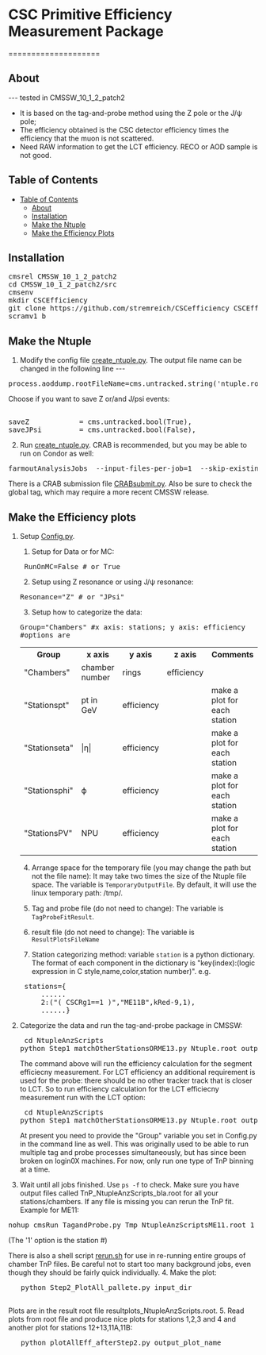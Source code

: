 # CSC Primitive Efficiency Measurement Package
====================

## About
--- tested in CMSSW_10_1_2_patch2
* It is based on the tag-and-probe method using the Z pole or the J/ψ pole;
* The efficiency obtained is the CSC detector efficiency times the efficiency that the muon is not scattered.
* Need RAW information to get the LCT efficiency. RECO or AOD sample is not good.

## Table of Contents
- [Table of Contents](#table-of-contents)
    - [About](#about)
    - [Installation](#installation)
    - [Make the Ntuple](#make-the-ntuple)
    - [Make the Efficiency Plots](#make-the-efficiency-plots)
   
## Installation
<pre>
cmsrel CMSSW_10_1_2_patch2
cd CMSSW_10_1_2_patch2/src
cmsenv
mkdir CSCEfficiency
git clone https://github.com/stremreich/CSCefficiency CSCEfficiency
scramv1 b
</pre>

## Make the Ntuple
1. Modify the config file [create_ntuple.py](CSCEfficiency/create_ntuple.py). 
The output file name can be changed in the following line ---
<pre>
process.aoddump.rootFileName=cms.untracked.string('ntuple.root')
</pre>

Choose if you want to save Z or/and J/psi events: 
<pre>                               
saveZ            = cms.untracked.bool(True),
saveJPsi         = cms.untracked.bool(False),
</pre>

2. Run [create_ntuple.py](CSCEfficiency/create_ntuple.py). CRAB is recommended, but you may be able to run on Condor as well:
<pre>
farmoutAnalysisJobs  --input-files-per-job=1  --skip-existing-output CSCeff_job $CMSSW_BASE $CMSSW_BASE/src/CSCEfficiency/create_ntuple.py --input-file-list=$CMSSW_BASE/src/CSCEfficiency/[list_of_file_names] 'inputFiles=$inputFileNames' 'outputFile=$outputFileName' --assume-input-files-exist --vsize-limit=7000
</pre>

There is a CRAB submission file [CRABsubmit.py](CSCEfficiency/CRABsubmit.py). Also be sure to check the global tag, which may require a more recent CMSSW release.

## Make the Efficiency plots
1. Setup  [Config.py](CSCEfficiency/NtupleAnzScripts/Config.py).
   1. Setup for Data or for MC:
   <pre>
    RunOnMC=False # or True
   </pre>
   
   2. Setup using Z resonance or using J/ψ resonance:
   <pre>
   Resonance="Z" # or "JPsi"
   </pre>
   
   3. Setup how to categorize the data:
   <pre>
   Group="Chambers" #x axis: stations; y axis: efficiency
   #options are
   </pre>
   <table style="width:100%"  align="center">
    <tr>
      <th> Group </th><th> x axis </th><th>y axis</th><th>z axis</th><th> Comments</th>
    </tr>
    <!--<tr>
      <td>"Stations"</td><td>stations</td><td>efficiency</td><td></td>
    </tr>-->
    <tr>
      <td>"Chambers"</td><td>chamber number</td><td>rings</td><td>efficiency</td>
    </tr>
    <tr>
      <td>"Stationspt"</td><td>pt in GeV</td><td>efficiency</td><td></td><td>make a plot for each station</td>
    </tr>
    <tr>
      <td>"Stationseta"</td><td>|η|</td><td>efficiency</td><td></td><td>make a plot for each station</td>
    </tr>
    <tr>
      <td>"Stationsphi"</td><td>ϕ</td><td>efficiency</td><td></td><td>make a plot for each station</td>
    </tr>
    <tr>
      <td>"StationsPV"</td><td>NPU</td><td>efficiency</td><td></td><td>make a plot for each station</td>
    </tr>
    <!--<tr>
      <td>"pt","eta", or "phi"</td><td>pt,|η|,ϕ</td><td>efficiency</td><td></td><td>make one plot for all stations, not tested yet</td>
    </tr>-->
   </table> 
   
   4. Arrange space for the temporary file (you may change the path but not the file name): 
      It may take two times the size of the Ntuple file space. The variable is `TemporaryOutputFile`. By default, it will use the linux         temporary path: /tmp/.
      
   5. Tag and probe file (do not need to change): The variable is `TagProbeFitResult`.
   
   6. result file (do not need to change): The variable is `ResultPlotsFileName`
   
   7. Station categorizing method: variable `station` is a python dictionary. The format of each component in the dictionary is "key(index):(logic expression in C style,name,color,station number)". e.g.
   <pre>
    stations={
        ......
        2:("( CSCRg1==1 )","ME11B",kRed-9,1),
        ......}
   </pre>
   
2. Categorize the data and run the tag-and-probe package in CMSSW:
   <pre> cd NtupleAnzScripts
   python Step1_matchOtherStationsORME13.py Ntuple.root output_dir group_var
   </pre>
   The command above will run the efficiency calculation for the segment efficiecny measurement. For LCT efficiency an additional requirement is used for the probe: there should be no other tracker track that is closer to LCT. So to run efficiency calculation for the LCT efficiecny measurement run with the LCT option:
   <pre> cd NtupleAnzScripts
   python Step1_matchOtherStationsORME13.py Ntuple.root output_dir LCT group_var
   </pre>
   At present you need to provide the "Group" variable you set in Config.py in the command line as well. This was originally used to be able to run multiple tag and probe processes simultaneously, but has since been broken on login0X machines. For now, only run one type of TnP binning at a time.
   
3. Wait until all jobs finished. Use `ps -f` to check. Make sure you have output files called TnP_NtupleAnzScripts_bla.root for all your stations/chambers. If any file is missing you can rerun the TnP fit. Example for ME11: 
<pre>
nohup cmsRun TagandProbe.py Tmp_NtupleAnzScriptsME11.root 1 &
</pre>
(The '1' option is the station #)

There is also a shell script [rerun.sh](CSCEfficiency/NtupleAnzScripts/rerun.sh) for use in re-running entire groups of chamber TnP files. Be careful not to start too many background jobs, even though they should be fairly quick individually.
4. Make the plot:
   <pre>
   python Step2_PlotAll_pallete.py input_dir 
   </pre>
   Plots are in the result root file resultplots_NtupleAnzScripts.root.
5. Read plots from root file and produce nice plots for stations 1,2,3 and 4 and another plot for stations 12+13,11A,11B:
   <pre>
   python plotAllEff_afterStep2.py output_plot_name
   </pre>
   
